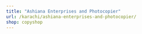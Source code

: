 ```yaml
---
title: "Ashiana Enterprises and Photocopier"
url: /karachi/ashiana-enterprises-and-photocopier/
shop: copyshop
---
```

